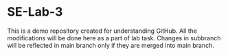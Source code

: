 # SE-Lab-3
This is a demo repository created for understanding GitHub. All the modifications will be done here as a part of lab task.
Changes in subbranch will be reflected in main branch only if they are merged into main branch.
